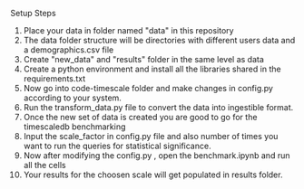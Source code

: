 Setup Steps

1. Place your data in folder named "data" in this repository 
2. The data folder structure will be directories with different users data and a demographics.csv file
3. Create "new_data" and "results" folder in the same level as data
4. Create a python environment and install all the libraries shared in the requirements.txt
5. Now go into code-timescale folder and make changes in config.py according to your system. 
6. Run the transform_data.py file to convert the data into ingestible format.
7. Once the new set of data is created you are good to go for the timescaledb benchmarking
8. Input the scale_factor in config.py file and also number of times you want to run the queries for statistical significance.
9. Now after modifying the config.py , open the benchmark.ipynb and run all the cells
10. Your results for the choosen scale will get populated in results folder.
